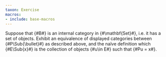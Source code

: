 ```yaml
---
taxon: Exercise
macros:
- include: base-macros
---
```


Suppose that {#B#} is an internal category in {#\mathbf{Set}#}, i.e.
it has a set of objects. Exhibit an equivalence of displayed categories between
{#P\Sub{\bullet}#} as described above, and the naïve definition which {#E\Sub{x}#} is the
collection of objects {#u\in E#} such that {#Pu = x#}.
